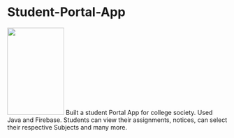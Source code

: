 # Student-Portal-App
<img src ="Screenshot_20210725-220632.jpg" width="130" height="200"/> 
Built a student Portal App for college society.
Used Java and Firebase. 
Students can view their assignments, notices, can select their respective Subjects and many more.
